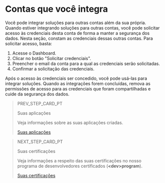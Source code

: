 # Contas que você integra
 
Você pode integrar soluções para outras contas além da sua própria. Quando estiver integrando soluções para outras contas, você pode solicitar acesso às credenciais desta conta de forma a manter a segurança dos dados. Nesta seção, constam as credenciais dessas outras contas. Para solicitar acesso, basta:
 
1. Acesse o Dashboard.
2. Clicar no botão "Solicitar credenciais".
3. Preencher o email da conta para a qual as credenciais serão solicitadas.
4. Confirmar a solicitação das credenciais.
 
Após o acesso às credenciais ser concedido, você pode usá-las para integrar soluções. Quando as integrações forem concluídas, remova as permissões de acesso para as credenciais que foram compartilhadas e cuide da segurança dos dados.

> PREV_STEP_CARD_PT
>
> Suas aplicações
>
> Veja informações sobre as suas aplicações criadas.
>
> [Suas aplicações](/developers/pt/guides/additional-content/dashboard/applications)

> NEXT_STEP_CARD_PT
>
> Suas certificações
>
> Veja informações a respeito das suas certificações no nosso programa de desenvolvedores certificados (**&lt;dev&gt;program**).
>
> [Suas certificações](/developers/pt/guides/additional-content/dashboard/certification)